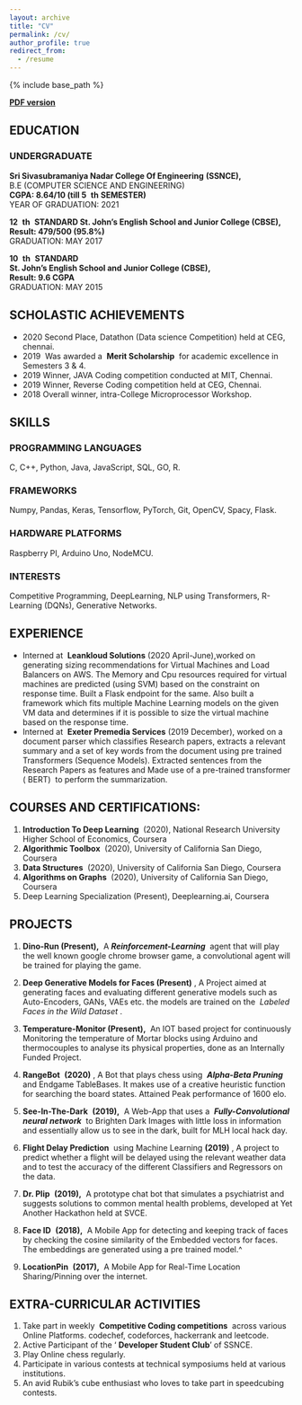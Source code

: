 ```yaml
---
layout: archive
title: "CV"
permalink: /cv/
author_profile: true
redirect_from:
  - /resume
---
```


{% include base_path %}


[**PDF version**](https://range123.github.io/files/resume.pdf)

## EDUCATION

### UNDERGRADUATE

**Sri Sivasubramaniya Nadar College Of Engineering** ​ **(SSNCE),**  
B.E (COMPUTER SCIENCE AND ENGINEERING)  
**CGPA: 8.64/10 (till 5** ​ **th** ​ **SEMESTER)**  
YEAR OF GRADUATION: 2021  

**12** ​ **th** ​ **STANDARD
St. John’s English School and Junior College (CBSE),  
Result: 479/500 (95.8%)**  
GRADUATION: MAY 2017  

**10** ​ **th** ​ **STANDARD  
St. John’s English School and Junior College (CBSE),  
Result: 9.6 CGPA**  
GRADUATION: MAY 2015  

## SCHOLASTIC ACHIEVEMENTS

- 2020 Second Place, Datathon (Data science Competition) held at CEG, chennai.
- 2019 ​ Was awarded a ​ **Merit Scholarship** ​ for academic excellence in Semesters 3 & 4.
- 2019 Winner, JAVA Coding competition conducted at MIT, Chennai.
- 2019 Winner, Reverse Coding competition held at CEG, Chennai.
- 2018 Overall winner, intra-College Microprocessor Workshop.

## SKILLS

### PROGRAMMING LANGUAGES

C, C++, Python, Java, JavaScript, SQL, GO, R.
### FRAMEWORKS
Numpy, Pandas, Keras, Tensorflow, PyTorch, Git, OpenCV, Spacy, Flask.
### HARDWARE PLATFORMS
Raspberry PI, Arduino Uno, NodeMCU.
### INTERESTS
Competitive Programming, DeepLearning, NLP using Transformers, R-Learning (DQNs),
Generative Networks.


## EXPERIENCE


- Interned at ​ **Leankloud Solutions** (2020 April-June), ​worked on generating sizing
recommendations for Virtual Machines and Load Balancers on AWS.
                       The Memory and Cpu resources required for virtual machines are
predicted (using SVM) based on the constraint on response time. Built a Flask
endpoint for the same.
                       Also built a framework which fits multiple Machine Learning models on the
given VM data and determines if it is possible to size the virtual machine based on the
response time.
- Interned at ​ **Exeter Premedia Services** (2019 December), ​worked on a document
parser which classifies Research papers, extracts a relevant summary and a set of key
words from the document using pre trained Transformers (Sequence Models).
                                            Extracted sentences from the Research Papers as features and Made
use of a pre-trained transformer (​ BERT) ​ to perform the summarization.

## COURSES AND CERTIFICATIONS:

1. **Introduction To Deep Learning** ​ ​(2020), National Research University Higher
    School of Economics, Coursera
2. **Algorithmic Toolbox** ​ (2020), University of California San Diego, Coursera
3. **Data Structures** ​ (2020), University of California San Diego, Coursera
4. **Algorithms on Graphs** ​ (2020), University of California San Diego, Coursera
5. Deep Learning Specialization (Present), Deeplearning.ai, Coursera

## PROJECTS

1. **Dino-Run (Present),** ​ A ​ **_Reinforcement-Learning_** ​ agent that will play the well known
    google chrome browser game, a convolutional agent will be trained for playing the
    game.
2. **Deep Generative Models for Faces (Present)** ​, A Project aimed at generating faces
    and evaluating different generative models such as Auto-Encoders, GANs, VAEs etc.
    the models are trained on the ​ _Labeled Faces in the Wild Dataset_ ​.
3. **Temperature-Monitor (Present),** ​ An IOT based project for continuously Monitoring
    the temperature of Mortar blocks using Arduino and thermocouples to analyse its
    physical properties, done as an Internally Funded Project.
4. **RangeBot** ​ **(2020)** ​, A Bot that plays chess using ​ **_Alpha-Beta Pruning_** ​ and Endgame
    TableBases. It makes use of a creative heuristic function for searching the board
    states. Attained Peak performance of 1600 elo.
5. **See-In-The-Dark** ​ **(2019),** ​ A Web-App that uses a ​ **_Fully-Convolutional neural_**
    **_network_** ​ to Brighten Dark Images with little loss in information and essentially allow
    us to see in the dark, built for MLH local hack day.


6. **Flight Delay Prediction** ​ using Machine Learning ​ **(2019)** ​, A project to predict whether
    a flight will be delayed using the relevant weather data and to test the accuracy of the
    different Classifiers and Regressors on the data.
7. **Dr. Plip** ​ **(2019),** ​ A prototype chat bot that simulates a psychiatrist and suggests
    solutions to common mental health problems, developed at Yet Another Hackathon
    held at SVCE.
8. **Face ID** ​ **(2018),** ​ A Mobile App for detecting and keeping track of faces by checking
    the cosine similarity of the Embedded vectors for faces. The embeddings are
    generated using a pre trained model.^
9. **LocationPin** ​ **(2017),** ​ A Mobile App for Real-Time Location Sharing/Pinning over the
    internet.

## EXTRA-CURRICULAR ACTIVITIES

1. Take part in weekly ​ **Competitive Coding competitions** ​ across various Online
    Platforms. codechef, codeforces, hackerrank and leetcode.
2. Active Participant of the ‘​ **Developer Student Club** ​’ of SSNCE.
3. Play Online chess regularly.
4. Participate in various contests at technical symposiums held at various institutions.
5. An avid Rubik’s cube enthusiast who loves to take part in speedcubing contests.



